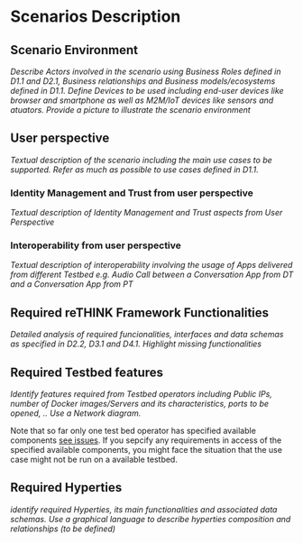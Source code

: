 Scenarios Description
=====================

Scenario Environment
--------------------

*Describe Actors involved in the scenario using Business Roles defined in D1.1 and D2.1, Business relationships and Business models/ecosystems defined in D1.1. Define Devices to be used including end-user devices like browser and smartphone as well as M2M/IoT devices like sensors and atuators. Provide a picture to illustrate the scenario environment*

User perspective
----------------

*Textual description of the scenario including the main use cases to be supported. Refer as much as possible to use cases defined in D1.1.*

### Identity Management and Trust from user perspective

*Textual description of Identity Management and Trust aspects from User Perspective*

### Interoperability from user perspective

*Textual description of interoperability involving the usage of Apps delivered from different Testbed e.g. Audio Call between a Conversation App from DT and a Conversation App from PT*

Required reTHINK Framework Functionalities
------------------------------------------

*Detailed analysis of required funcionalities, interfaces and data schemas as specified in D2.2, D3.1 and D4.1. Highlight missing functionalities*

Required Testbed features
-------------------------

*Identify features required from Testbed operators including Public IPs, number of Docker images/Servers and its characteristics, ports to be opened, .. Use a Network diagram.*

Note that so far only one test bed operator has specified available components [see issues](https://github.com/reTHINK-project/testbeds/issues?utf8=✓&q=is%3Aissue+Constraints+of+Test+Bed+Operators+).  If you sepcify any requirements in access of the specified available components, you might face the situation that the use case might not be run on a available testbed.

Required Hyperties
------------------

*identify required Hyperties, its main functionalities and associated data schemas. Use a graphical language to describe hyperties composition and relationships (to be defined)*
